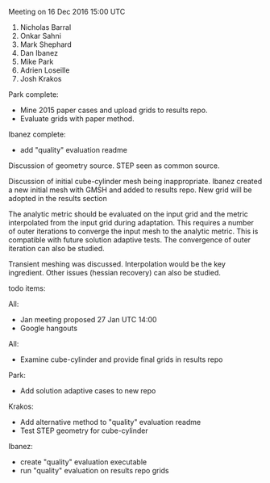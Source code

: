 
Meeting on 16 Dec 2016 15:00 UTC

1. Nicholas Barral
1. Onkar Sahni
1. Mark Shephard
1. Dan Ibanez
1. Mike Park
1. Adrien Loseille
1. Josh Krakos

Park complete:
- Mine 2015 paper cases and upload grids to results repo.
- Evaluate grids with paper method.

Ibanez complete:
- add "quality" evaluation readme

Discussion of geometry source. STEP seen as common source.

Discussion of initial cube-cylinder mesh being inappropriate. Ibanez
created a new initial mesh with GMSH and added to results repo. New
grid will be adopted in the results section

The analytic metric should be evaluated on the input grid and the
metric interpolated from the input grid during adaptation. This
requires a number of outer iterations to converge the input mesh to
the analytic metric. This is compatible with future solution adaptive
tests. The convergence of outer iteration can also be studied.

Transient meshing was discussed. Interpolation would be the key
ingredient. Other issues (hessian recovery) can also be studied.

todo items:

All:
- Jan meeting proposed 27 Jan UTC 14:00
- Google hangouts

All:
- Examine cube-cylinder and provide final grids in results repo

Park:
- Add solution adaptive cases to new repo

Krakos:
- Add alternative method to "quality" evaluation readme
- Test STEP geometry for cube-cylinder

Ibanez:
- create "quality" evaluation executable
- run "quality" evaluation on results repo grids

